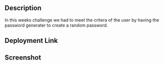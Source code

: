 ## Description
In this weeks challenge we had to meet the critera of the user by having the password generater to create a random password.


## Deployment Link



## Screenshot

